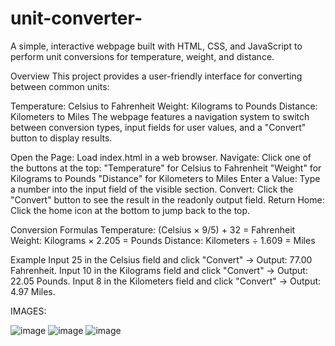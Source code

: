 # unit-converter-

A simple, interactive webpage built with HTML, CSS, and JavaScript to perform unit conversions for temperature, weight, and distance.

Overview
This project provides a user-friendly interface for converting between common units:

Temperature: Celsius to Fahrenheit
Weight: Kilograms to Pounds
Distance: Kilometers to Miles
The webpage features a navigation system to switch between conversion types, input fields for user values, and a "Convert" button to display results.

Open the Page: Load index.html in a web browser.
Navigate: Click one of the buttons at the top:
"Temperature" for Celsius to Fahrenheit
"Weight" for Kilograms to Pounds
"Distance" for Kilometers to Miles
Enter a Value: Type a number into the input field of the visible section.
Convert: Click the "Convert" button to see the result in the readonly output field.
Return Home: Click the home icon at the bottom to jump back to the top.

Conversion Formulas
Temperature: (Celsius × 9/5) + 32 = Fahrenheit
Weight: Kilograms × 2.205 = Pounds
Distance: Kilometers ÷ 1.609 = Miles

Example
Input 25 in the Celsius field and click "Convert" → Output: 77.00 Fahrenheit.
Input 10 in the Kilograms field and click "Convert" → Output: 22.05 Pounds.
Input 8 in the Kilometers field and click "Convert" → Output: 4.97 Miles.

IMAGES:

![image](https://github.com/user-attachments/assets/a20b421c-d3b4-420b-a292-8f23e1b8c7b5)
![image](https://github.com/user-attachments/assets/994333ac-afda-4815-9c21-66eb8102501e)
![image](https://github.com/user-attachments/assets/8566362d-0891-4b2b-b565-32bb84f855ef)


